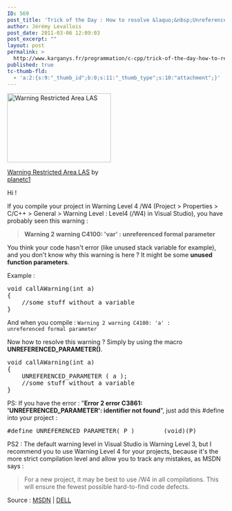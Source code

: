 ```yaml
---
ID: 569
post_title: 'Trick of the Day : How to resolve &laquo;&nbsp;Unreferenced formal parameter&nbsp;&raquo; warning ?'
author: Jérémy Levallois
post_date: 2011-03-06 12:09:03
post_excerpt: ""
layout: post
permalink: >
  http://www.karganys.fr/programmation/c-cpp/trick-of-the-day-how-to-resolve-unreferenced-formal-parameter-warning/
published: true
tc-thumb-fld:
  - 'a:2:{s:9:"_thumb_id";b:0;s:11:"_thumb_type";s:10:"attachment";}'
---
```

<div class="wp-caption alignnone" style="width: 250px;"><a href="http://www.flickr.com/photos/chiropractic/5500986886/"><img src="http://farm6.static.flickr.com/5059/5500986886_335fb8b046_m.jpg" title="Warning Restricted Area LAS" alt="Warning Restricted Area LAS" width="240" height="160" /></a><p class="wp-caption-text"><a href="http://www.flickr.com/photos/chiropractic/5500986886/">Warning Restricted Area LAS</a> by <a href="http://www.flickr.com/photos/chiropractic/">planetc1</a></p></div>

Hi !

If you compile your project in Warning Level 4 /W4 (Project > Properties > C/C++ > General > Warning Level : Level4 (/W4) in Visual Studio), you have probably seen this warning :

<blockquote><strong>Warning	2	warning C4100: 'var' : unreferenced formal parameter</strong></blockquote>

You think your code hasn't error (like unused stack variable for example), and you don't know why this warning is here ? It might be some <strong>unused function parameters</strong>.

Example :
<pre lang="c++">void callAWarning(int a)
{
	//some stuff without a variable
}
</pre>

And when you compile :
<code>Warning	2	warning C4100: 'a' : unreferenced formal parameter</code>

Now how to resolve this warning ?
Simply by using the macro <strong>UNREFERENCED_PARAMETER()</strong>.
 
<pre lang="c++">void callAWarning(int a)
{
	UNREFERENCED_PARAMETER ( a );
	//some stuff without a variable
}
</pre>


PS: If you have the error : "<strong>Error	2	error C3861: 'UNREFERENCED_PARAMETER': identifier not found</strong>", just add this #define into your project :
<pre lang="c++">#define UNREFERENCED_PARAMETER( P ) 	   (void)(P)</pre>


PS2 : The default warning level in Visual Studio is Warning Level 3, but I recommend you to use Warning Level 4 for your projects, because it's the more strict compilation level and allow you to track any mistakes, as MSDN says :

<blockquote>For a new project, it may be best to use /W4 in all compilations. This will ensure the fewest possible hard-to-find code defects.</blockquote>

Source : <a href="http://msdn.microsoft.com/en-us/library/thxezb7y.aspx">MSDN</a> | <a href="http://linux.dell.com/libsmbios/main/gcc_8hpp.html">DELL</a>
